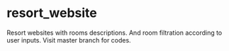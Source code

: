 # resort_website
Resort websites with rooms descriptions. And room filtration according to user inputs.
Visit master branch for codes. 
